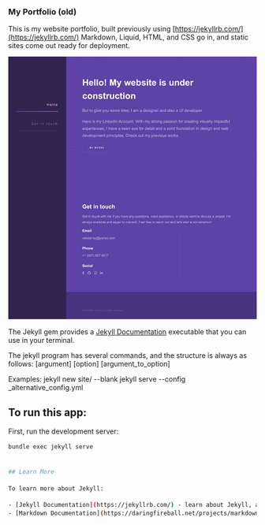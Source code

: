 
### My Portfolio (old)
This is my website portfolio, built previously using [https://jekyllrb.com/](https://jekyllrb.com/) Markdown, Liquid, HTML, and CSS go in, and static sites come out ready for deployment.


<img src="/images/odedahay-github-io.jpg" />

The Jekyll gem provides a [Jekyll Documentation](https://jekyllrb.com/) executable that you can use in your terminal.

The jekyll program has several commands, and the structure is always as follows:
[argument] [option] [argument_to_option]

Examples:
    jekyll new site/ --blank
    jekyll serve --config _alternative_config.yml


## To run this app:

First, run the development server:

```bash
bundle exec jekyll serve


## Learn More

To learn more about Jekyll:

- [Jekyll Documentation](https://jekyllrb.com/) - learn about Jekyll, a static site generator.
- [Markdown Documentation](https://daringfireball.net/projects/markdown/) - learn more about Markdown
